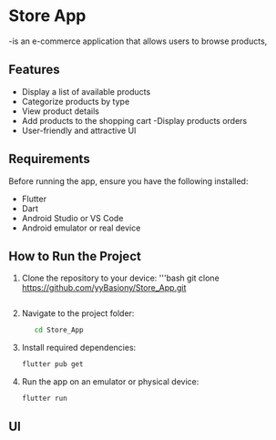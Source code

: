 # Store App

-is an e-commerce application that allows users to browse products,

## Features
 - Display a list of available products
 - Categorize products by type
 - View product details
 - Add products to the shopping cart
 -Display products orders
 - User-friendly and attractive UI

##  Requirements
Before running the app, ensure you have the following installed:
- Flutter
- Dart
- Android Studio or VS Code
- Android emulator or real device

##  How to Run the Project
1. Clone the repository to your device:
   '''bash
      git clone https://github.com/yyBasiony/Store_App.git
   ```
3. Navigate to the project folder:
   ```bash
      cd Store_App
   ```
4. Install required dependencies:
   ```bash
   flutter pub get
   ```
5. Run the app on an emulator or physical device:
   ```bash
   flutter run
   ```

##  UI

